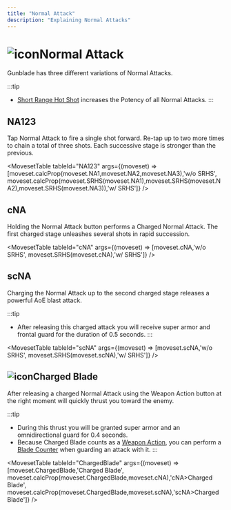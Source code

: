 ```yaml
---
title: "Normal Attack"
description: "Explaining Normal Attacks"
---
```


# <img src="/img/38px-NGSUINormalAttackGunblade.png" alt="icon" className="heading-icon"/>Normal Attack
Gunblade has three different variations of Normal Attacks.

:::tip
* [Short Range Hot Shot](/skill-tree/skills#short-range-hot-shot) increases the Potency of all Normal Attacks.
:::

## NA123
Tap Normal Attack to fire a single shot forward. Re-tap up to two more times to chain a total of three shots. Each successive stage is stronger than the previous.

<VideoPlayer src="/vid/NA123.mp4" />

<MovesetTable tableId="NA123" args={(moveset) => [moveset.calcProp(moveset.NA1,moveset.NA2,moveset.NA3),'w/o SRHS', moveset.calcProp(moveset.SRHS(moveset.NA1),moveset.SRHS(moveset.NA2),moveset.SRHS(moveset.NA3)),'w/ SRHS']} />

## cNA
Holding the Normal Attack button performs a Charged Normal Attack. The first charged stage unleashes several shots in rapid succession.

<VideoPlayer src="/vid/cNA.mp4" />

<MovesetTable tableId="cNA" args={(moveset) => [moveset.cNA,'w/o SRHS', moveset.SRHS(moveset.cNA),'w/ SRHS']} />

## scNA
Charging the Normal Attack up to the second charged stage releases a powerful AoE blast attack.

:::tip
* After releasing this charged attack you will receive super armor and frontal guard for the duration of 0.5 seconds.
:::

<VideoPlayer src="/vid/scNA.mp4" />

<MovesetTable tableId="scNA" args={(moveset) => [moveset.scNA,'w/o SRHS', moveset.SRHS(moveset.scNA),'w/ SRHS']} />

## <img src="/img/38px-NGSUISkillChargedBlade.png" alt="icon" className="heading-icon"/>Charged Blade
After releasing a charged Normal Attack using the Weapon Action button at the right moment will quickly thrust you toward the enemy.

:::tip
* During this thrust you will be granted super armor and an omnidirectional guard for 0.4 seconds.
* Because Charged Blade counts as a [Weapon Action](/moveset/weapon-action#wa123), you can perform a [Blade Counter](/skill-tree/skills#blade-counter) when guarding an attack with it.
:::

<VideoPlayer src="/vid/ChargedBlade.mp4" />

<MovesetTable tableId="ChargedBlade" args={(moveset) => [moveset.ChargedBlade,'Charged Blade', moveset.calcProp(moveset.ChargedBlade,moveset.cNA),'cNA>Charged Blade', moveset.calcProp(moveset.ChargedBlade,moveset.scNA),'scNA>Charged Blade']} />